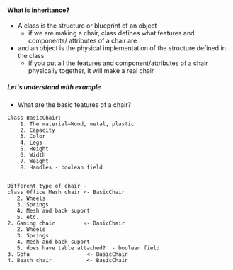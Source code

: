 #### What is inheritance?
- A class is the structure or blueprint of an object
  - if we are making a chair, class defines what features and components/ attributes of a chair are
- and an object is the physical implementation of the structure defined in the class
  - if you put all the features and component/attributes of a chair physically together, it will make a real chair


##### Let's understand with example 
- What are the basic features of a chair?
```
Class BasicChair:
    1. The material—Wood, metal, plastic
    2. Capacity 
    3. Color
    4. Legs
    5. Height
    6. Width
    7. Weight
    8. Handles - boolean field
    
```

```
Different type of chair -
class Office Mesh chair <- BasicChair
   2. Wheels
   3. Springs
   4. Mesh and back suport
   5. etc.
2. Gaming chair         <- BasicChair
   2. Wheels
   3. Springs
   4. Mesh and back suport
   5. does have table attached?  - boolean field
3. Sofa                  <- BasicChair
4. Beach chair           <- BasicChair
```